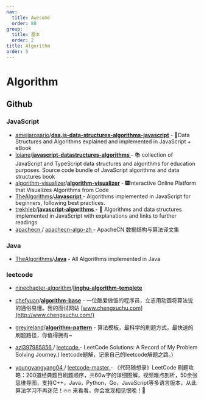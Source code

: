 ```yaml
---
nav:
  title: Awesome
  order: 80
group:
  title: 基本
  order: 2
title: Algorithm
order: 5
---
```


# Algorithm

## Github

### JavaScript

- [amejiarosario](https://github.com/amejiarosario)/**[dsa.js-data-structures-algorithms-javascript](https://github.com/amejiarosario/dsa.js-data-structures-algorithms-javascript)** - 🥞Data Structures and Algorithms explained and implemented in JavaScript + eBook
- [loiane](https://github.com/loiane)/**[javascript-datastructures-algorithms ](https://github.com/loiane/javascript-datastructures-algorithms)**- 📚 collection of JavaScript and TypeScript data structures and algorithms for education purposes. Source code bundle of JavaScript algorithms and data structures book
- [algorithm-visualizer](https://github.com/algorithm-visualizer?type=source)/**[algorithm-visualizer](https://github.com/algorithm-visualizer/algorithm-visualizer)** - 🎆Interactive Online Platform that Visualizes Algorithms from Code
- [TheAlgorithms](https://github.com/TheAlgorithms?type=source)/**[Javascript ](https://github.com/TheAlgorithms/Javascript)**- Algorithms implemented in JavaScript for beginners, following best practices.
- [trekhleb](https://github.com/trekhleb)/**[javascript-algorithms ](https://github.com/trekhleb/javascript-algorithms)**- 📝 Algorithms and data structures implemented in JavaScript with explanations and links to further readings
- [apachecn ](https://github.com/apachecn)/ [apachecn-algo-zh ](https://github.com/apachecn/apachecn-algo-zh)- ApacheCN 数据结构与算法译文集

### Java

- [TheAlgorithms](https://github.com/TheAlgorithms?type=source)/**[Java](https://github.com/TheAlgorithms/Java)** - All Algorithms implemented in Java

### leetcode

- [ninechapter-algorithm](https://github.com/ninechapter-algorithm)/**[linghu-algorithm-templete](https://github.com/ninechapter-algorithm/linghu-algorithm-templete)**

- [chefyuan](https://github.com/chefyuan)/**[algorithm-base](https://github.com/chefyuan/algorithm-base)** - 一位酷爱做饭的程序员，立志用动画将算法说的通俗易懂。我的面试网站 [www.chengxuchu.com](http://www.chengxuchu.com/)
- [greyireland](https://github.com/greyireland)/**[algorithm-pattern](https://github.com/greyireland/algorithm-pattern)** - 算法模板，最科学的刷题方式，最快速的刷题路径，你值得拥有~
- [azl397985856 ](https://github.com/azl397985856)/ [leetcode ](https://github.com/azl397985856/leetcode)- LeetCode Solutions: A Record of My Problem Solving Journey.( leetcode题解，记录自己的leetcode解题之路。)
- [youngyangyang04 ](https://github.com/youngyangyang04)/ [leetcode-master ](https://github.com/youngyangyang04/leetcode-master)- 《代码随想录》LeetCode 刷题攻略：200道经典题目刷题顺序，共60w字的详细图解，视频难点剖析，50余张思维导图，支持C++，Java，Python，Go，JavaScript等多语言版本，从此算法学习不再迷茫！🔥🔥 来看看，你会发现相见恨晚！🚀



